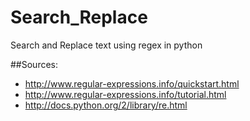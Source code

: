 Search_Replace
==============

Search and Replace text using regex in python

##Sources:
  + http://www.regular-expressions.info/quickstart.html
  + http://www.regular-expressions.info/tutorial.html
  + http://docs.python.org/2/library/re.html
